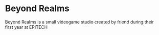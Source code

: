 # Beyond Realms

Beyond Realms is a small videogame studio created by friend during their first year at EPITECH 

